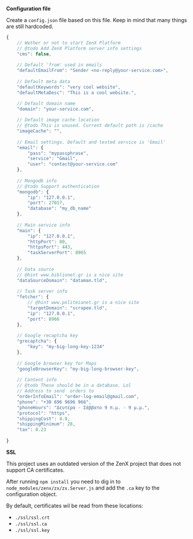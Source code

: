 ﻿**Configuration file**

Create a `config.json` file based on this file. Keep in mind that many things are still hardcoded.

```js
{
    // Wether or not to start ZenX Platform
    // @todo Add ZenX Platform server info settings
    "cms": false,
    
    // Default 'from' used in emails
    "defaultEmailFrom": "Sender <no-reply@your-service.com>",
    
    // Default meta data
    "defaultKeywords": "very cool website",
    "defaultMetaDesc": "This is a cool website.",

    // Default domain name
    "domain": "your-service.com",
    
    // Default image cache location
    // @todo This is unused. Current default path is /cache
    "imageCache": "",
    
    // Email settings. Default and tested service is 'Gmail'
    "email": {
        "pass": "mypassphrase",
        "service": "Gmail",
        "user": "contact@your-service.com"
    },
    
    // Mongodb info
    // @todo Support authentication
    "mongodb": {
        "ip": "127.0.0.1",
        "port": 27017,
        "database": "my_db_name"  
    },
    
    // Main service info
    "main": {
        "ip": "127.0.0.1",
        "httpPort": 80,
        "httpsPort": 443,
        "taskServerPort": 8965  
    },
    
    // Data source
    // @hint www.biblionet.gr is a nice site
    "dataSourceDomain": "dataman.tld",
    
    // Task server info
    "fetcher": {
        // @hint www.politeianet.gr is a nice site
        "targetDomain": "scrapee.tld",
        "ip": "127.0.0.1",
        "port": 8966
    },
    
    // Google recaptcha key
    "grecaptcha": {
        "key": "my-big-long-key-1234"
    },
    
    // Google browser key for Maps
    "googleBrowserKey": "my-big-long-browser-key",
    
    // Content info
    // @todo These should be in a database. Lol
    // Address to send  orders to
    "orderInfoEmail": "order-log-email@gmail.com", 
    "phone": "+30 696 9696 966",
    "phoneHours": "Δευτέρα - Σάββατο 9 π.μ. - 9 μ.μ.",
    "protocol": "https",
    "shippingCost": 4.9,
    "shippingMinimum": 28,
    "tax": 0.23
    
}
```

**SSL**

This project uses an outdated version of the ZenX project that does not support CA certificates.

After running `npm install` you need to dig in to `node_modules/zenx/zx/zx.Server.js` and add the `.ca` key to the configuration object.

By default, certificates wil be read from these locations:
- `./ssl/ssl.crt`
- `./ssl/ssl.ca`
- `./ssl/ssl.key`

